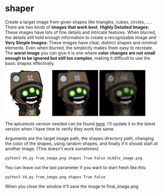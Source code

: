 # shaper
 Create a target image from given shapes like triangles, cubes, circles, ... . There are two kinds of **images that work best**, **Highly Detailed Images:** These images have lots of fine details and intricate features. When blurred, the details still hold enough information to create a recognizable image and **Very Simple Images:** These images have clear, distinct shapes and minimal elements. Even when blurred, the simplicity makes them easy to recreate. The **worst image** you can give it is one where **color changes are not small enough to be ignored but still too complex**, making it difficult to use the basic shapes effectively.

<p float="center">
  <img src="/from_image.png" width="30%" />
  <img src="/middle_image.png" width="30%" />
  <img src="/final_image.png" width="30%" />
</p>

The aplustools version needed can be found [here](https://github.com/adalfarus/aplustools/tree/706087d7d69299766f4a9affbf1d5c4adb6d06ae).  I'll update it to the latest version when I have time to verify they work the same.

Arguments are the target image path, the shapes directory path, changing the color of the shapes, using random shapes, and finally if it should start at another image.
(This doesn't work sometimes)
````bash
python3 V4.py from_image.png shapes True False middle_image.png
````
You can leave out the last parameter if you want to start fresh like this:
````bash
python3 V4.py from_image.png shapes True False
````

When you close the window it'll save the image to final_image.png
